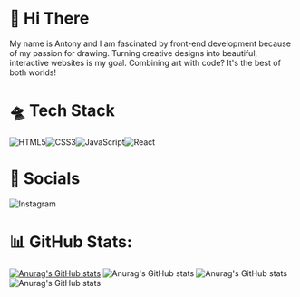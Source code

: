 # 👋  Hi There

My name is Antony and I am fascinated by front-end development because of my passion for drawing. Turning creative designs into beautiful, interactive websites is my goal. Combining art with code? It's the best of both worlds!

# 🛸 Tech Stack

![HTML5](https://img.shields.io/badge/html5-%23E34F26.svg?style=for-the-badge&logo=html5&logoColor=white)![CSS3](https://img.shields.io/badge/css3-%231572B6.svg?style=for-the-badge&logo=css3&logoColor=white)![JavaScript](https://img.shields.io/badge/javascript-%23323330.svg?style=for-the-badge&logo=javascript&logoColor=%23F7DF1E)![React](https://img.shields.io/badge/react-%2320232a.svg?style=for-the-badge&logo=react&logoColor=%2361DAFB)

# 📱 Socials

![Instagram]([https://www.google.com](https://img.shields.io/badge/Instagram-%23E4405F.svg?style=for-the-badge&logo=Instagram&logoColor=white))

# 📊 GitHub Stats:
[![Anurag's GitHub stats](https://github-readme-stats.vercel.app/api?username=AntonyLD)](https://github.com/AntonyLD/github-readme-stats)
![Anurag's GitHub stats](https://github-readme-stats.vercel.app/api?username=AntonyLD&hide=contribs,prs)
![Anurag's GitHub stats](https://github-readme-stats.vercel.app/api?username=AntonyLD&show=reviews,discussions_started,discussions_answered,prs_merged,prs_merged_percentage)
![Anurag's GitHub stats](https://github-readme-stats.vercel.app/api?username=AntonyLD&show_icons=true&theme=transparent)


